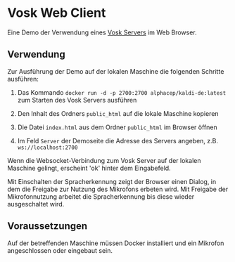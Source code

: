 # Vosk Web Client

Eine Demo der Verwendung eines [Vosk Servers](https://alphacephei.com/vosk/server) im Web Browser.



## Verwendung

Zur Ausführung der Demo auf der lokalen Maschine die folgenden Schritte ausführen:

1. Das Kommando `docker run -d -p 2700:2700 alphacep/kaldi-de:latest` zum Starten des Vosk Servers ausführen

2. Den Inhalt des Ordners `public_html` auf die lokale Maschine kopieren

3. Die Datei `index.html` aus dem Ordner `public_html` im Browser öffnen

4. Im Feld `Server` der Demoseite die Adresse des Servers angeben, z.B. `ws://localhost:2700`

Wenn die Websocket-Verbindung zum Vosk Server auf der lokalen Maschine gelingt, erscheint 'ok' hinter dem Eingabefeld.

Mit Einschalten der Spracherkennung zeigt der Browser einen Dialog, in dem die Freigabe zur Nutzung des Mikrofons erbeten wird. Mit Freigabe der Mikrofonnutzung arbeitet die Spracherkennung bis diese wieder ausgeschaltet wird.


## Voraussetzungen

Auf der betreffenden Maschine müssen Docker installiert und ein Mikrofon angeschlossen oder eingebaut sein. 
